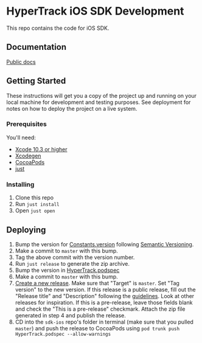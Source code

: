 # HyperTrack iOS SDK Development

This repo contains the code for iOS SDK.

## Documentation

[Public docs](http://hypertrack.com/docs/references/#references-sdks-ios)

## Getting Started

These instructions will get you a copy of the project up and running on your local machine for development and testing purposes. See deployment for notes on how to deploy the project on a live system.

### Prerequisites

You'll need:
* [Xcode 10.3 or higher](https://developer.apple.com/xcode/)
* [Xcodegen](https://github.com/yonaskolb/XcodeGen)
* [CocoaPods](https://guides.cocoapods.org/using/getting-started.html#installation)
* [just](https://github.com/casey/just)

### Installing

1. Clone this repo
2. Run `just install`
3. Open `just open`

## Deploying

1. Bump the version for [Constants.version](https://github.com/hypertrack/sdk-ios-hidden/blob/bc19cf7e78275ff14f5dca5f77ac3535fb79f527/HyperTrack/Utility/Constants.swift#L6) following [Semantic Versioning](https://semver.org).
2. Make a commit to `master` with this bump.
3. Tag the above commit with the version number.
4. Run `just release` to generate the zip archive.
5. Bump the version in [HyperTrack.podspec](https://github.com/hypertrack/sdk-ios/blob/dc4c901ae67498b00fd4c36fe4b0b84876b30c99/HyperTrack.podspec#L5)
6. Make a commit to `master` with this bump.
7. [Create a new release](https://github.com/hypertrack/sdk-ios/releases/new). Make sure that "Target" is `master`. Set "Tag version" to the new version. If this release is a public release, fill out the "Release title" and "Description" following the [guidelines](https://github.com/hypertrack/wiki/wiki/git-Guidelines#types-of-changes). Look at other releases for inspiration. If this is a pre-release, leave those fields blank and check the "This is a pre-release" checkmark. Attach the zip file generated in step 4 and publish the release.
8. CD into the `sdk-ios` repo's folder in terminal (make sure that you pulled `master`) and push the release to CocoaPods using `pod trunk push HyperTrack.podspec --allow-warnings`
